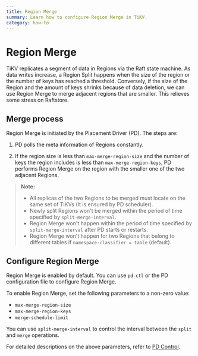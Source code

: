 ```yaml
---
title: Region Merge
summary: Learn how to configure Region Merge in TiKV.
category: how-to
---
```


# Region Merge

TiKV replicates a segment of data in Regions via the Raft state machine. As data writes increase, a Region Split happens when the size of the region or the number of keys has reached a threshold. Conversely, if the size of the Region and the amount of keys shrinks because of data deletion, we can use Region Merge to merge adjacent regions that are smaller. This relieves some stress on Raftstore.


## Merge process

Region Merge is initiated by the Placement Driver (PD). The steps are:

1. PD polls the meta information of Regions constantly.

2. If the region size is less than `max-merge-region-size` and the number of keys the region includes is less than `max-merge-region-keys`, PD performs Region Merge on the region with the smaller one of the two adjacent Regions.

> **Note:**
>
> - All replicas of the two Regions to be merged must locate on the same set of TiKVs (It is ensured by PD scheduler).
> - Newly split Regions won't be merged within the period of time specified by `split-merge-interval`.
> - Region Merge won't happen within the period of time specified by `split-merge-interval` after PD starts or restarts.
>- Region Merge won't happen for two Regions that belong to different tables if `namespace-classifier = table` (default).

## Configure Region Merge

Region Merge is enabled by default. You can use `pd-ctl` or the PD configuration file to configure Region Merge.

To enable Region Merge, set the following parameters to a non-zero value:

- `max-merge-region-size`
- `max-merge-region-keys`
- `merge-schedule-limit`

You can use `split-merge-interval` to control the interval between the `split` and `merge` operations.

For detailed descriptions on the above parameters, refer to [PD Control](../../reference/tools/pd-control.md).

